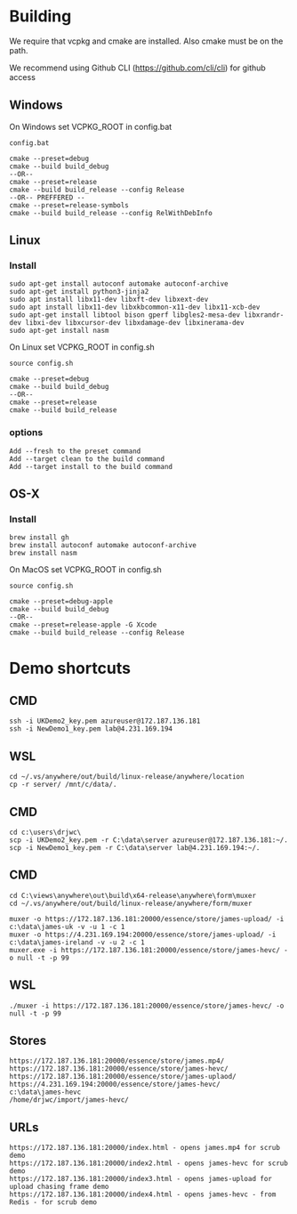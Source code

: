 
# Building
We require that vcpkg and cmake are installed.
Also cmake must be on the path.

We recommend using Github CLI (https://github.com/cli/cli) for github access

## Windows
On Windows set VCPKG_ROOT in config.bat
```
config.bat

cmake --preset=debug 
cmake --build build_debug
--OR--
cmake --preset=release
cmake --build build_release --config Release  
--OR-- PREFFERED --
cmake --preset=release-symbols
cmake --build build_release --config RelWithDebInfo  
```

## Linux
### Install
```
sudo apt-get install autoconf automake autoconf-archive
sudo apt-get install python3-jinja2
sudo apt install libx11-dev libxft-dev libxext-dev
sudo apt install libx11-dev libxkbcommon-x11-dev libx11-xcb-dev
sudo apt-get install libtool bison gperf libgles2-mesa-dev libxrandr-dev libxi-dev libxcursor-dev libxdamage-dev libxinerama-dev
sudo apt-get install nasm
```

On Linux set VCPKG_ROOT in config.sh
```
source config.sh

cmake --preset=debug 
cmake --build build_debug
--OR--
cmake --preset=release
cmake --build build_release
```

### options
```
Add --fresh to the preset command
Add --target clean to the build command
Add --target install to the build command
```

## OS-X
### Install
```
brew install gh
brew install autoconf automake autoconf-archive
brew install nasm
```

On MacOS set VCPKG_ROOT in config.sh
```
source config.sh

cmake --preset=debug-apple 
cmake --build build_debug
--OR--
cmake --preset=release-apple -G Xcode
cmake --build build_release --config Release
```


# Demo shortcuts
## CMD
```
ssh -i UKDemo2_key.pem azureuser@172.187.136.181
ssh -i NewDemo1_key.pem lab@4.231.169.194
```
## WSL
```
cd ~/.vs/anywhere/out/build/linux-release/anywhere/location
cp -r server/ /mnt/c/data/.
```

## CMD
```
cd c:\users\drjwc\
scp -i UKDemo2_key.pem -r C:\data\server azureuser@172.187.136.181:~/.
scp -i NewDemo1_key.pem -r C:\data\server lab@4.231.169.194:~/.
```
## CMD
```
cd C:\views\anywhere\out\build\x64-release\anywhere\form\muxer
cd ~/.vs/anywhere/out/build/linux-release/anywhere/form/muxer

muxer -o https://172.187.136.181:20000/essence/store/james-upload/ -i c:\data\james-uk -v -u 1 -c 1
muxer -o https://4.231.169.194:20000/essence/store/james-upload/ -i c:\data\james-ireland -v -u 2 -c 1
muxer.exe -i https://172.187.136.181:20000/essence/store/james-hevc/ -o null -t -p 99
```

## WSL
```
./muxer -i https://172.187.136.181:20000/essence/store/james-hevc/ -o null -t -p 99
```

## Stores
```
https://172.187.136.181:20000/essence/store/james.mp4/
https://172.187.136.181:20000/essence/store/james-hevc/
https://172.187.136.181:20000/essence/store/james-uplaod/
https://4.231.169.194:20000/essence/store/james-hevc/
c:\data\james-hevc
/home/drjwc/import/james-hevc/
```

## URLs
```
https://172.187.136.181:20000/index.html - opens james.mp4 for scrub demo
https://172.187.136.181:20000/index2.html - opens james-hevc for scrub demo
https://172.187.136.181:20000/index3.html - opens james-upload for upload chasing frame demo
https://172.187.136.181:20000/index4.html - opens james-hevc - from Redis - for scrub demo
```
